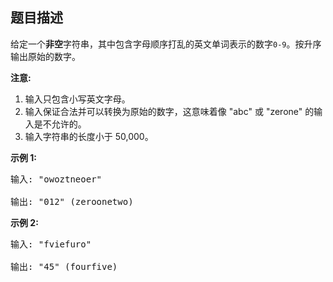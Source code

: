 ## 题目描述
<p>给定一个<strong>非空</strong>字符串，其中包含字母顺序打乱的英文单词表示的数字<code>0-9</code>。按升序输出原始的数字。</p>

<p><strong>注意:</strong></p>

<ol>
	<li>输入只包含小写英文字母。</li>
	<li>输入保证合法并可以转换为原始的数字，这意味着像 "abc" 或 "zerone" 的输入是不允许的。</li>
	<li>输入字符串的长度小于 50,000。</li>
</ol>

<p><strong>示例 1:</strong></p>

<pre>输入: "owoztneoer"

输出: "012" (zeroonetwo)
</pre>

<p><strong>示例 2:</strong></p>

<pre>输入: "fviefuro"

输出: "45" (fourfive)
</pre>
